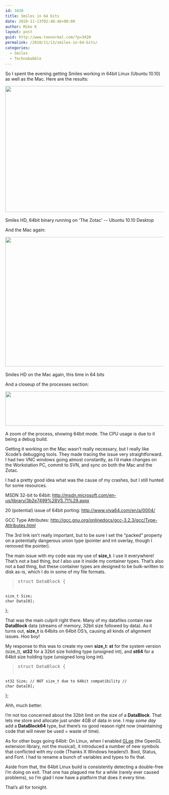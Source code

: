 ```yaml
---
id: 3420
title: Smiles in 64 bits
date: 2010-11-13T02:48:46+00:00
author: Mike K
layout: post
guid: http://www.toonormal.com/?p=3420
permalink: /2010/11/13/smiles-in-64-bits/
categories:
  - Smiles
  - Technobabble
---
```

So I spent the evening getting Smiles working in 64bit Linux (Ubuntu 10.10) as well as the Mac. Here are the results:

<div id="attachment_3421" style="max-width: 650px" class="wp-caption aligncenter">
  <a href="/wp-content/uploads/2010/11/Linux6401.jpg"><img src="/wp-content/uploads/2010/11/Linux6401-640x400.jpg" alt="" title="Linux6401" width="640" height="400" class="size-large wp-image-3421" srcset="/wp-content/uploads/2010/11/Linux6401-640x400.jpg 640w, /wp-content/uploads/2010/11/Linux6401-450x281.jpg 450w" sizes="(max-width: 640px) 100vw, 640px" /></a>
  
  <p class="wp-caption-text">
    Smiles HD, 64bit binary running on 'The Zotac' -- Ubuntu 10.10 Desktop
  </p>
</div>

And the Mac again:

<div id="attachment_3426" style="max-width: 650px" class="wp-caption aligncenter">
  <a href="/wp-content/uploads/2010/11/Mac06.jpg"><img src="/wp-content/uploads/2010/11/Mac06-640x411.jpg" alt="" title="Mac06" width="640" height="411" class="size-large wp-image-3426" srcset="/wp-content/uploads/2010/11/Mac06-640x411.jpg 640w, /wp-content/uploads/2010/11/Mac06-450x289.jpg 450w, /wp-content/uploads/2010/11/Mac06.jpg 1600w" sizes="(max-width: 640px) 100vw, 640px" /></a>
  
  <p class="wp-caption-text">
    Smiles HD on the Mac again, this time in 64 bits
  </p>
</div>

And a closeup of the processes section:

<div id="attachment_3427" style="max-width: 650px" class="wp-caption aligncenter">
  <a href="/wp-content/uploads/2010/11/Mac07.jpg"><img src="/wp-content/uploads/2010/11/Mac07-640x109.jpg" alt="" title="Mac07" width="640" height="109" class="size-large wp-image-3427" srcset="/wp-content/uploads/2010/11/Mac07-640x109.jpg 640w, /wp-content/uploads/2010/11/Mac07-450x76.jpg 450w, /wp-content/uploads/2010/11/Mac07.jpg 862w" sizes="(max-width: 640px) 100vw, 640px" /></a>
  
  <p class="wp-caption-text">
    A zoom of the process, showing 64bit mode. The CPU usage is due to it being a debug build.
  </p>
</div>

Getting it working on the Mac wasn&#8217;t really necessary, but I really like Xcode&#8217;s debugging tools. They made tracing the issue very straightforward. I had two VNC windows going almost constantly, as I&#8217;d make changes on the Workstation PC, commit to SVN, and sync on both the Mac and the Zotac.

I had a pretty good idea what was the cause of my crashes, but I still hunted for some resources.

MSDN 32-bit to 64bit: <http://msdn.microsoft.com/en-us/library/3b2e7499%28VS.71%29.aspx>
  
20 (potential) issue of 64bit porting: <http://www.viva64.com/en/a/0004/>
  
GCC Type Attributes: <http://gcc.gnu.org/onlinedocs/gcc-3.2.3/gcc/Type-Attributes.html>

The 3rd link isn&#8217;t really important, but to be sure I set the &#8220;packed&#8221; property on a potentially dangerous union type (pointer and int overlay, though I removed the pointer).

The main issue with my code was my use of **size_t**. I use it everywhere! That&#8217;s not a bad thing, but I also use it inside my container types. That&#8217;s also not a bad thing, but these container types are designed to be bulk-written to disk as-is, which I do in some of my file formats.

> <pre>struct DataBlock {
	size_t Size;
	char Data[0];
};</pre>

That was the main culprit right there. Many of my datafiles contain raw **DataBlock** data (streams of memory, 32bit size followed by data). As it turns out, **size_t** is 64bits on 64bit OS&#8217;s, causing all kinds of alignment issues. Hoo boy!

My response to this was to create my own **size_t**: **st** for the system version (size_t), **st32** for a 32bit size holding type (unsigned int), and **st64** for a 64bit size holding type (unsigned long long int).

> <pre>struct DataBlock {
	st32 Size; // NOT size_t due to 64bit compatibility //
	char Data[0];
};</pre>

Ahh, much better.

I&#8217;m not too concerned about the 32bit limit on the size of a **DataBlock**. That lets me store and allocate just under 4GB of data in one. I may _some day_ add a **DataBlock64** type, but there&#8217;s no good reason right now (maintaining code that will never be used = waste of time).

As for other bugs going 64bit: On Linux, when I enabled [GLee](http://www.opengl.org/sdk/libs/GLee/) (the OpenGL extension library, not the musical), it introduced a number of new symbols that conflicted with my code (Thanks X Windows headers!). Bool, Status, and Font. I had to rename a bunch of variables and types to fix that.

Aside from that, the 64bit Linux build is consistently detecting a double-free I&#8217;m doing on exit. That one has plagued me for a while (rarely ever caused problems), so I&#8217;m glad I now have a platform that does it every time.

That&#8217;s all for tonight.